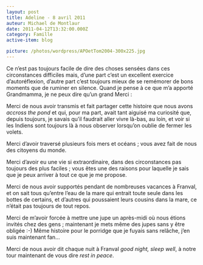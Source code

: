 ```yaml
---
layout: post
title: Adeline - 8 avril 2011
auteur: Michael de Montlaur
date: 2011-04-12T13:32:00.000Z
category: Famille
active-item: blog

picture: /photos/wordpress/APOetTom2004-300x225.jpg
---
```

Ce n’est pas toujours facile de dire des choses sensées dans ces circonstances difficiles mais, d’une part c’est un excellent exercice d’autoréflexion, d’autre part c’est toujours mieux de se remémorer de bons moments que de ruminer en silence. Quand je pense à ce que m’a apporté Grandmamma, je ne peux dire qu’un grand Merci :

Merci de nous avoir transmis et fait partager cette histoire que nous avons <em>accross the pond</em> et qui, pour ma part, avait tant aiguisé ma curiosité que, depuis toujours, je savais qu’il faudrait aller vivre là-bas, au loin, et voir si les Indiens sont toujours là à nous observer lorsqu’on oublie de fermer les volets.

Merci d’avoir traversé plusieurs fois mers et océans ; vous avez fait de nous des citoyens du monde.

<!--more-->

Merci d’avoir eu une vie si extraordinaire, dans des circonstances pas toujours des plus faciles ; vous êtes une des raisons pour laquelle je sais que je peux arriver à tout ce que je me propose.

Merci de nous avoir supportés pendant de nombreuses vacances à Franval, et on sait tous qu’entre l’eau de la mare qui entrait toute seule dans les bottes de certains, et d’autres qui poussaient leurs cousins dans la mare, ce n’était pas toujours de tout repos.

Merci de m’avoir forcée à mettre une jupe un après-midi où nous étions invités chez des gens ; maintenant je mets même des jupes sans y être obligée :-) Même histoire pour le porridge que je fuyais sans relâche, j’en suis maintenant fan…

Merci de nous avoir dit chaque nuit à Franval <em>good night, sleep well</em>, à notre tour maintenant de vous dire <em>rest in peace</em>.

